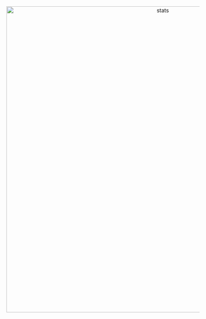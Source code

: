 <div align="center">
<img alt="stats" src="https://metrics.lecoq.io/farheen-qazi?template=terminal&languages=1&isocalendar=1&achievements=1&activity=1&tweets=1&isocalendar.duration=half-year&languages.limit=8&languages.sections=most-used&languages.colors=github&languages.threshold=0%25&languages.indepth=false&languages.analysis.timeout=15&languages.categories=markup%2C%20programming&languages.recent.categories=markup%2C%20programming&languages.recent.load=300&languages.recent.days=14&activity.limit=5&activity.load=300&activity.days=14&activity.filter=all&activity.visibility=all&activity.timestamps=false&achievements.threshold=C&achievements.secrets=true&achievements.display=detailed&achievements.limit=0&tweets.attachments=false&tweets.limit=2&tweets.user=.user.twitter&config.timezone=Asia%2FKarachi" width="800px">
</div>

